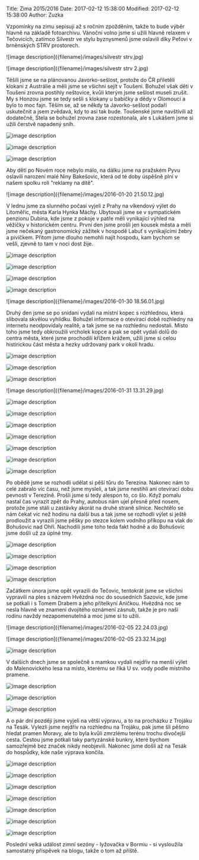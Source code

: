 ﻿Title: Zima 2015/2016
Date: 2017-02-12 15:38:00
Modified: 2017-02-12 15:38:00
Author: Zuzka


Vzpomínky na zimu sepisuji až s ročním zpožděním, takže to bude výběr hlavně na základě fotoarchivu.
Vánoční volno jsme si užili hlavně relaxem v Tečovicích, zatímco Silvestr ve stylu byznysmenů jsme oslavili díky Peťovi v brněnských STRV prostorech. 

![image description]({filename}/images/silvestr strv.jpg)

![image description]({filename}/images/silvestr strv 2.jpg)

Těšili jsme se na plánovanou Javorko-sešlost, protože do ČR přiletěli klokani z Austrálie a měli jsme se všichni sejít v Toušeni. Bohužel však děti v Toušeni zrovna postihly neštovice, kvůli kterým jsme sešlost museli zrušit. My s Honzou jsme se tedy sešli s klokany u babičky a dědy v Olomouci a bylo to moc fajn. Těším se, až se někdy ta Javorko-sešlost podaří uskutečnit a jsem zvědavá, kdy to asi tak bude. Toušenské jsme navštívili až dodatečně, Stela se bohužel zrovna zase rozestonala, ale s Lukášem jsme si užili čerstvě napadený sníh. 

![image description]({filename}/images/p1260479.jpg)

![image description]({filename}/images/p1260481.jpg)

![image description]({filename}/images/p1260482.jpg)

Aby dětí po Novém roce nebylo málo, na dálku jsme na pražském Pyvu oslavili narození malé Niny Bakešovic, která od té doby úspěšně plní v našem spolku roli "reklamy na dítě". 

![image description]({filename}/images/2016-01-20 21.50.12.jpg)

V lednu jsme za slunného počasí vyjeli z Prahy na víkendový výlet do Litoměřic, města Karla Hynka Máchy. Ubytovali jsme se v sympatickém penzionu Dubina, kde jsme z pokoje v patře měli vynikající výhled na věžičky v historickém centru. První den jsme prošli jen kousek města a měli jsme nečekaný gastronomický zážitek v hospodě Labuť s vynikajícími žebry a pivíčkem. Přitom jsme dlouho nemohli najít hospodu, kam bychom se vešli, zjevně to tam v noci dost žije. 

![image description]({filename}/images/p1260485.jpg)

![image description]({filename}/images/p1260489.jpg)

![image description]({filename}/images/p1260490.jpg)

![image description]({filename}/images/p1260510.jpg)

![image description]({filename}/images/2016-01-30 18.56.01.jpg)

Druhý den jsme se po snídani vydali na místní kopec s rozhlednou, která slibovala skvělou vyhlídku. Bohužel informace o otevírací době rozhledny na internetu neodpovídaly realitě, a tak jsme se na rozhlednu nedostali. Místo toho jsme tedy obkroužili vrcholek kopce a pak se opět vydali dolů do centra města, které jsme prochodili křížem krážem, užili jsme si celou histirickou část města a hezky udržovaný park v okolí hradu. 

![image description]({filename}/images/p1260499.jpg)

![image description]({filename}/images/p1260500.jpg)

![image description]({filename}/images/p1260502.jpg)

![image description]({filename}/images/2016-01-31 13.31.29.jpg)

![image description]({filename}/images/p1260512.jpg)

![image description]({filename}/images/p1260513.jpg)

![image description]({filename}/images/p1260518.jpg)

![image description]({filename}/images/p1260532.jpg)

![image description]({filename}/images/p1260537.jpg)

![image description]({filename}/images/p1260547.jpg)

![image description]({filename}/images/p1260550.jpg)

Po obědě jsme se rozhodli udělat si pěší tůru do Terezína. Nakonec nám to celé zabralo víc času, než jsme mysleli, a tak jsme nestihli ani otevírací dobu pevnosti v Terezíně. Prošli jsme si tedy alespon to, co šlo. Když pomalu nastal čas vyrazit zpět do Prahy, autobus nám ujel přesně před nosem, protože jsme stáli u zastávky akorát na druhé straně silnice. Nechtělo se nám čekat víc než hodinu na další bus a tak jsme se rozhodli výlet si ještě prodloužit a vyrazili jsme pěšky po stezce kolem vodního příkopu na vlak do Bohušovic nad Ohří. Nachodili jsme toho teda fakt hodně a do Bohušovic jsme došli už za úplné tmy. 

![image description]({filename}/images/p1260553.jpg)

![image description]({filename}/images/p1260563.jpg)

![image description]({filename}/images/p1260564.jpg)

![image description]({filename}/images/p1260569.jpg)

Začátkem února jsme opět vyrazili do Tečovic, tentokrát jsme se všichni vypravili na ples s názvem Hvězdná noc do sousedních Sazovic, kde jsme se potkali i s Tomem Drabem a jeho přítelkyní Aničkou. Hvězdná noc se nesla hlavně ve znamení dvojitého oznámení zásnub, takže je pro naši rodinu navždy nezapomenutelná a moc jsme si to užili. 

![image description]({filename}/images/2016-02-05 22.24.03.jpg)

![image description]({filename}/images/2016-02-05 23.32.14.jpg)

![image description]({filename}/images/12710758_1011037602301273_6303813618732125241_o.jpg)

V dalších dnech jsme se společně s mamkou vydali nejdřív na menší výlet do Malenovického lesa na místo, kterému se říká U sv. vody podle místního pramene. 

![image description]({filename}/images/p1260574.jpg)

![image description]({filename}/images/p1260578.jpg)

![image description]({filename}/images/p1260584.jpg)

A o pár dní později jsme vyjeli na větší výpravu, a to na procházku z Trojáku na Tesák. Vylezli jsme nejdřív na rozhlednu na Trojáku, pak jsme šli pěšmo hledat pramen Moravy, ale to byla kvůli zmrzlému terénu trochu divočejší cesta. Cestou jsme potkali taky partyzánské bunkry, které bychom samozřejmě bez značek nikdy neobjevili. Nakonec jsme došli až na Tesák do hospůdky, kde naše výprava končila. 

![image description]({filename}/images/p1260617.jpg)

![image description]({filename}/images/p1260634.jpg)

![image description]({filename}/images/p1260623.jpg)

![image description]({filename}/images/p1260629.jpg)

![image description]({filename}/images/p1260632.jpg)

![image description]({filename}/images/p1260637.jpg)

![image description]({filename}/images/p1260641.jpg)

Poslední velká událost zimní sezóny - lyžovačka v Bormiu - si vysloužila samostatný příspěvek na blogu, takže o tom až příště. 
